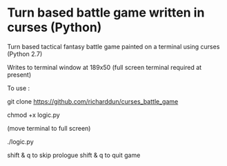 # Turn based battle game written in curses (Python)

Turn based tactical fantasy battle game painted on a terminal using curses (Python 2.7)

Writes to terminal window at 189x50 (full screen terminal required at present)

To use :

git clone https://github.com/richarddun/curses_battle_game

chmod +x logic.py

(move terminal to full screen)

./logic.py

shift & q to skip prologue
shift & q to quit game

